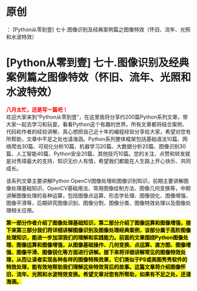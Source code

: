 # 原创
：  [Python从零到壹] 七十.图像识别及经典案例篇之图像特效（怀旧、流年、光照和水波特效）

# [Python从零到壹] 七十.图像识别及经典案例篇之图像特效（怀旧、流年、光照和水波特效）

<font color="red">**八月太忙，还是写一篇吧！**</font><br/> 欢迎大家来到“Python从零到壹”，在这里我将分享约200篇Python系列文章，带大家一起去学习和玩耍，看看Python这个有趣的世界。所有文章都将结合案例、代码和作者的经验讲解，真心想把自己近十年的编程经验分享给大家，希望对您有所帮助，文章中不足之处也请海涵。Python系列整体框架包括基础语法10篇、网络爬虫30篇、可视化分析10篇、机器学习20篇、大数据分析20篇、图像识别30篇、人工智能40篇、Python安全20篇、其他技巧10篇。您的关注、点赞和转发就是对秀璋最大的支持，知识无价人有情，希望我们都能在人生路上开心快乐、共同成长。

该系列文章主要讲解Python OpenCV图像处理和图像识别知识，前期主要讲解图像处理基础知识、OpenCV基础用法、常用图像绘制方法、图像几何变换等，中期讲解图像处理的各种运算，包括图像点运算、形态学处理、图像锐化、图像增强、图像平滑等，后期研究图像识别、图像分割、图像分类、图像特效处理以及图像处理相关应用。

<mark>**第一部分作者介绍了图像处理基础知识，第二部分介绍了图像运算和图像增强，接下来第三部分我们将详细讲解图像识别及图像处理经典案例，该部分属于高阶图像处理知识，能进一步加深我们的理解和实践能力。前面的文章围绕Python图像处理、图像运算和图像增强，从图像基础操作、几何变换、点运算、直方图、图像增强、图像平滑、图像锐化等方面进行讲解。接下来将详细讲解常见的图像特效处理，从而让读者实现各种各样的图像特殊效果，它们类似于PS或美图秀秀软件的特效处理，能有效地帮助我们理解这些特效背后的故事。这篇文章将介绍图像怀旧、流年、光照和水波特效变换。希望文章对您有所帮助，如果有不足之处，还请海涵。**</mark>
